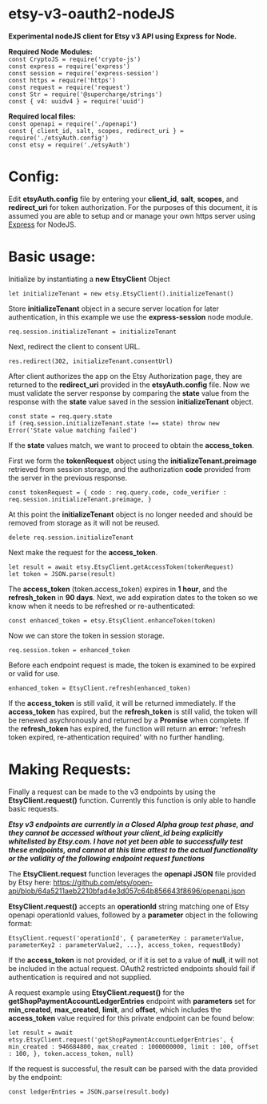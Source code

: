 # etsy-v3-oauth2-nodeJS

**Experimental nodeJS client for Etsy v3 API using Express for Node.**

**Required Node Modules:**<br>
`const CryptoJS = require('crypto-js')`<br>
`const express = require('express')`<br>
`const session = require('express-session')`<br>
`const https = require('https')`<br>
`const request = require('request')`<br>
`const Str = require('@supercharge/strings')`<br>
`const { v4: uuidv4 } = require('uuid')`<br>

**Required local files:**<br>
`const openapi = require('./openapi')`<br>
`const { client_id, salt, scopes, redirect_uri } = require('./etsyAuth.config')`<br>
`const etsy = require('./etsyAuth')`<br>


# Config:

Edit **etsyAuth.config** file by entering your **client_id**, **salt**, **scopes**, and **redirect_uri** for token authorization. For the purposes of this document, it is assumed you are able to setup and or manage your own https server using <a href="https://expressjs.com/" target="_blank" >Express</a> for NodeJS.

# Basic usage:

Initialize by instantiating a <b>new EtsyClient</b> Object</b>

`let initializeTenant = new etsy.EtsyClient().initializeTenant()`

Store <b>initializeTenant</b> object in a secure server location for later authentication, in this example we use the **express-session** node module.

`req.session.initializeTenant = initializeTenant`

Next, redirect the client to consent URL.</b>

`res.redirect(302, initializeTenant.consentUrl)`

After client authorizes the app on the Etsy Authorization page, they are returned to the <b>redirect_uri</b> provided in the <b>etsyAuth.config</b> file.  Now we must validate the server response by comparing the **state** value from the response with the **state** value saved in the session **initializeTenant** object.

`const state = req.query.state`<br>
`if (req.session.initializeTenant.state !== state) throw new Error('State value matching failed')`

If the **state** values match, we want to proceed to obtain the **access_token**.

First we form the **tokenRequest** object using the **initializeTenant.preimage** retrieved from session storage, and the authorization **code** provided from the server in the previous response.  

`const tokenRequest = {
    code : req.query.code,
    code_verifier : req.session.initializeTenant.preimage,
}`

At this point the **initializeTenant** object is no longer needed and should be removed from storage as it will not be reused.

`delete req.session.initializeTenant`

Next make the request for the **access_token**.

`let result = await etsy.EtsyClient.getAccessToken(tokenRequest)`<br>
`let token = JSON.parse(result)`

The **access_token** (token.access_token) expires in **1 hour**, and the **refresh_token** in **90 days**.  Next, we add expiration dates to the token so we know when it needs to be refreshed or re-authenticated:

`const enhanced_token = etsy.EtsyClient.enhanceToken(token)`

Now we can store the token in session storage.

`req.session.token = enhanced_token`

Before each endpoint request is made, the token is examined to be expired or valid for use.  

`enhanced_token = EtsyClient.refresh(enhanced_token)`

If the **access_token** is still valid, it will be returned immediately.  If the **access_token** has expired, but the **refresh_token** is still valid, the token will be renewed asychronously and returned by a **Promise** when complete.  If the **refresh_token** has expired, the function will return an **error:** 'refresh token expired, re-athentication required' with no further handling.

# Making Requests:

Finally a request can be made to the v3 endpoints by using the **EtsyClient.request()** function.  Currently this function is only able to handle basic requests.

***Etsy v3 endpoints are currently in a Closed Alpha group test phase, and they cannot be accessed without your client_id being explicitly whitelisted by Etsy.com.  I have not yet been able to successfully test these endpoints, and cannot at this time attest to the actual functionality or the validity of the following endpoint request functions***

The **EtsyClient.request** function leverages the **openapi JSON** file provided by Etsy here: https://github.com/etsy/open-api/blob/64a5211aeb2210bfad4e3d057c64b856643f8696/openapi.json

**EtsyClient.request()** accepts an **operationId** string matching one of Etsy openapi operationId values, followed by a **parameter** object in the following format:

`EtsyClient.request('operationId', { parameterKey : parameterValue, parameterKey2 : parameterValue2, ...}, access_token, requestBody)`

If the **access_token** is not provided, or if it is set to a value of **null**, it will not be included in the actual request.  OAuth2 restricted endpoints should fail if authentication is required and not supplied.

A request example using **EtsyClient.request()** for the **getShopPaymentAccountLedgerEntries** endpoint with **parameters** set for **min_created**, **max_created**, **limit**, and **offset**, which includes the **access_token** value required for this private endpoint can be found below:

`let result = await etsy.EtsyClient.request('getShopPaymentAccountLedgerEntries', { 
    min_created : 946684800,
    max_created : 1000000000,
    limit : 100,
    offset : 100,
    },
    token.access_token,
    null)`



If the request is successful, the result can be parsed with the data provided by the endpoint:

`const ledgerEntries = JSON.parse(result.body)`


